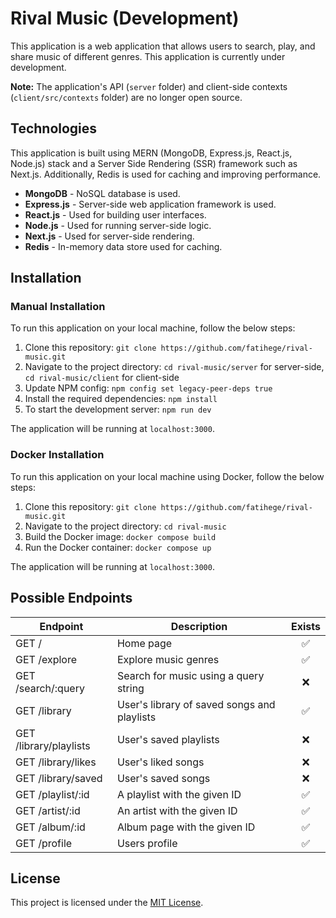 # Rival Music (Development)

This application is a web application that allows users to search, play, and share music of different genres. This application is currently under development.

**Note:** The application's API (`server` folder) and client-side contexts (`client/src/contexts` folder) are no longer open source.

## Technologies

This application is built using MERN (MongoDB, Express.js, React.js, Node.js) stack and a Server Side Rendering (SSR) framework such as Next.js. Additionally, Redis is used for caching and improving performance.

* **MongoDB** - NoSQL database is used.
* **Express.js** - Server-side web application framework is used.
* **React.js** - Used for building user interfaces.
* **Node.js** - Used for running server-side logic.
* **Next.js** - Used for server-side rendering.
* **Redis** - In-memory data store used for caching.

## Installation

### Manual Installation

To run this application on your local machine, follow the below steps:

1. Clone this repository: `git clone https://github.com/fatihege/rival-music.git`
2. Navigate to the project directory: `cd rival-music/server` for server-side, `cd rival-music/client` for client-side
3. Update NPM config: `npm config set legacy-peer-deps true`
4. Install the required dependencies: `npm install`
5. To start the development server: `npm run dev`

The application will be running at `localhost:3000`.

### Docker Installation

To run this application on your local machine using Docker, follow the below steps:

1. Clone this repository: `git clone https://github.com/fatihege/rival-music.git`
2. Navigate to the project directory: `cd rival-music`
3. Build the Docker image: `docker compose build`
4. Run the Docker container: `docker compose up`

The application will be running at `localhost:3000`.

## Possible Endpoints

| Endpoint               | Description                                 | Exists |
|------------------------|---------------------------------------------|:------:|
| GET /                  | Home page                                   |   ✅   |
| GET /explore           | Explore music genres                        |   ✅   |
| GET /search/:query     | Search for music using a query string       |   ❌   |
| GET /library           | User's library of saved songs and playlists |   ✅   |
| GET /library/playlists | User's saved playlists                      |   ❌   |
| GET /library/likes     | User's liked songs                          |   ❌   |
| GET /library/saved     | User's saved songs                          |   ❌   |
| GET /playlist/:id      | A playlist with the given ID                |   ✅   |
| GET /artist/:id        | An artist with the given ID                 |   ✅   |
| GET /album/:id         | Album page with the given ID                |   ✅   |
| GET /profile           | Users profile                               |   ✅   |

## License

This project is licensed under the [MIT License](LICENSE).

